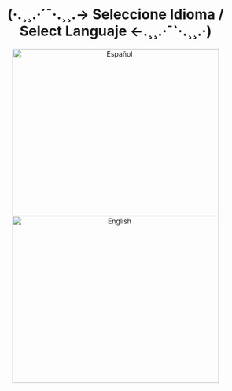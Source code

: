 # <h1 align="center">(·.¸¸.·´¯·.¸¸.-> Seleccione Idioma / Select Languaje <-.¸¸.·¯`·.¸¸.·)</h3>
<div align="center">
  <a href="README-ESP.md">
    <img src="https://img.freepik.com/fotos-premium/bandera-espana-ilustracion-3d-bandera-espanola-ondeando_2227-2339.jpg" alt="Español" width="420" height="340">
  </a>
  <a href="README-ENG.md">
    <img src="https://media.istockphoto.com/id/1251660737/es/vector/bandera-del-reino-unido-ondeando-realista-union-jack.jpg?s=612x612&w=0&k=20&c=c8pRC34G_HobVR1EJSTVY1a9D35GDGNqf15aJ97xHo4=" alt="English" width="420" height="340">
  </a>
</div>

